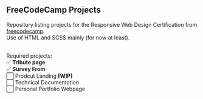 ## FreeCodeCamp Projects
Repository listing projects for the Responsive Web Design Certification from <a href="https://www.freecodecamp.org/">freecodecamp</a>. </br>
Use of HTML and SCSS mainly (for now at least). <br><br>

Required projects: </br>
:white_check_mark: **Tribute page** </br>
:white_check_mark: **Survey From** </br>
:white_large_square: Prodcut Landing **[WIP]** </br>
:white_large_square: Technical Documentation </br>
:white_large_square: Personal Portfolio Webpage </br></br>
